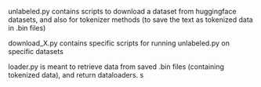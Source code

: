 unlabeled.py contains scripts to download a dataset from huggingface datasets, and also for tokenizer methods (to save the text as tokenized data in .bin files)

download_X.py contains specific scripts for running unlabeled.py on specific datasets

loader.py is meant to retrieve data from  saved .bin files (containing tokenized data), and return dataloaders. s